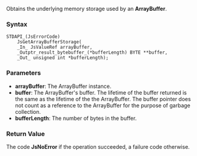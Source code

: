 Obtains the underlying memory storage used by an **ArrayBuffer**. 
### Syntax 
```
STDAPI_(JsErrorCode)
    JsGetArrayBufferStorage(
    _In_ JsValueRef arrayBuffer,
    _Outptr_result_bytebuffer_(*bufferLength) BYTE **buffer,
    _Out_ unsigned int *bufferLength);
```
### Parameters 
* __arrayBuffer__: The ArrayBuffer instance.
* __buffer__:  The ArrayBuffer's buffer. The lifetime of the buffer returned is the same as the lifetime of the the ArrayBuffer. The buffer pointer does not count as a reference to the ArrayBuffer for the purpose of garbage collection.
* __bufferLength__: The number of bytes in the buffer.

### Return Value 
The code **JsNoError** if the operation succeeded, a failure code otherwise.
